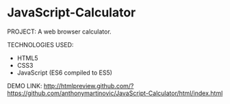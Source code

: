 # JavaScript-Calculator
PROJECT: A web browser calculator.

TECHNOLOGIES USED:
- HTML5
- CSS3
- JavaScript (ES6 compiled to ES5)

DEMO LINK: http://htmlpreview.github.com/?https://github.com/anthonymartinovic/JavaScript-Calculator/html/index.html
